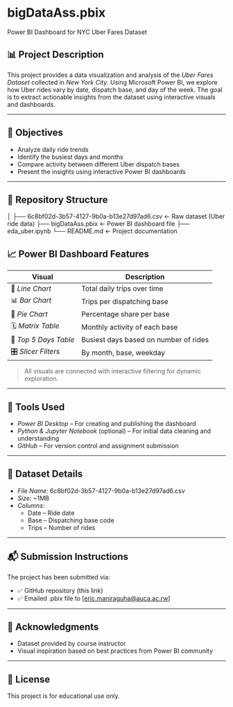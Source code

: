 # bigDataAss.pbix
Power BI Dashboard for NYC Uber Fares Dataset
## 📊 Project Description

This project provides a data visualization and analysis of the *Uber Fares Dataset* collected in *New York City*. Using Microsoft Power BI, we explore how Uber rides vary by date, dispatch base, and day of the week. The goal is to extract actionable insights from the dataset using interactive visuals and dashboards.

---

## 🧠 Objectives

- Analyze daily ride trends
- Identify the busiest days and months
- Compare activity between different Uber dispatch bases
- Present the insights using interactive Power BI dashboards

---

## 📁 Repository Structure
│
├── 6c8bf02d-3b57-4127-9b0a-b13e27d97ad6.csv <- Raw dataset (Uber ride data)
├── bigDataAss.pbix <- Power BI dashboard file
├── eda_uber.ipynb 
└── README.md <- Project documentation

## 📈 Power BI Dashboard Features

| Visual           | Description |
|------------------|-------------|
| 📅 *Line Chart* | Total daily trips over time |
| 📊 *Bar Chart* | Trips per dispatching base |
| 🧁 *Pie Chart* | Percentage share per base |
| 🗓 *Matrix Table* | Monthly activity of each base |
| 🥇 *Top 5 Days Table* | Busiest days based on number of rides |
| 🎛 *Slicer Filters* | By month, base, weekday |

> All visuals are connected with interactive filtering for dynamic exploration.

---

## 🧪 Tools Used

- *Power BI Desktop* – For creating and publishing the dashboard
- *Python & Jupyter Notebook* (optional) – For initial data cleaning and understanding
- *GitHub* – For version control and assignment submission

---

## 📌 Dataset Details

- *File Name:* 6c8bf02d-3b57-4127-9b0a-b13e27d97ad6.csv
- *Size:* ~1MB
- *Columns:*
  - Date – Ride date
  - Base – Dispatching base code
  - Trips – Number of rides

---

## 📬 Submission Instructions

The project has been submitted via:

- ✅ GitHub repository (this link)
- ✅ Emailed .pbix file to [eric.maniraguha@auca.ac.rw]

---

## 🙌 Acknowledgments

- Dataset provided by course instructor
- Visual inspiration based on best practices from Power BI community

---

## 🔗 License

This project is for educational use only.
